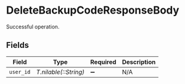 # DeleteBackupCodeResponseBody

Successful operation.


## Fields

| Field                 | Type                  | Required              | Description           |
| --------------------- | --------------------- | --------------------- | --------------------- |
| `user_id`             | *T.nilable(::String)* | :heavy_minus_sign:    | N/A                   |